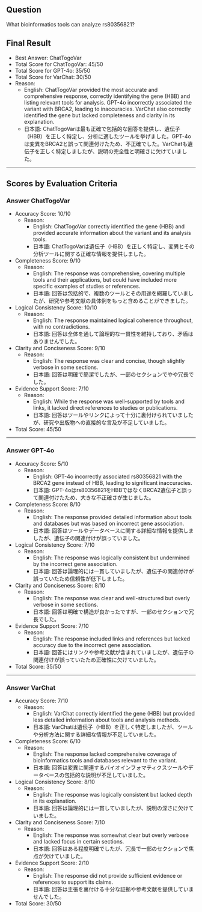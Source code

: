 ## Question

What bioinformatics tools can analyze rs80356821?

## Final Result

- Best Answer: ChatTogoVar
- Total Score for ChatTogoVar: 45/50
- Total Score for GPT-4o: 35/50
- Total Score for VarChat: 30/50
- Reason:
  - English: ChatTogoVar provided the most accurate and comprehensive response, correctly identifying the gene (HBB) and listing relevant tools for analysis. GPT-4o incorrectly associated the variant with BRCA2, leading to inaccuracies. VarChat also correctly identified the gene but lacked completeness and clarity in its explanation.
  - 日本語: ChatTogoVarは最も正確で包括的な回答を提供し、遺伝子（HBB）を正しく特定し、分析に適したツールを挙げました。GPT-4oは変異をBRCA2と誤って関連付けたため、不正確でした。VarChatも遺伝子を正しく特定しましたが、説明の完全性と明確さに欠けていました。

---

## Scores by Evaluation Criteria

### Answer ChatTogoVar
- Accuracy Score: 10/10
  - Reason: 
    - English: ChatTogoVar correctly identified the gene (HBB) and provided accurate information about the variant and its analysis tools.
    - 日本語: ChatTogoVarは遺伝子（HBB）を正しく特定し、変異とその分析ツールに関する正確な情報を提供しました。
- Completeness Score: 9/10
  - Reason: 
    - English: The response was comprehensive, covering multiple tools and their applications, but could have included more specific examples of studies or references.
    - 日本語: 回答は包括的で、複数のツールとその用途を網羅していましたが、研究や参考文献の具体例をもっと含めることができました。
- Logical Consistency Score: 10/10
  - Reason: 
    - English: The response maintained logical coherence throughout, with no contradictions.
    - 日本語: 回答は全体を通して論理的な一貫性を維持しており、矛盾はありませんでした。
- Clarity and Conciseness Score: 9/10
  - Reason: 
    - English: The response was clear and concise, though slightly verbose in some sections.
    - 日本語: 回答は明確で簡潔でしたが、一部のセクションでやや冗長でした。
- Evidence Support Score: 7/10
  - Reason: 
    - English: While the response was well-supported by tools and links, it lacked direct references to studies or publications.
    - 日本語: 回答はツールやリンクによって十分に裏付けられていましたが、研究や出版物への直接的な言及が不足していました。
- Total Score: 45/50

---

### Answer GPT-4o
- Accuracy Score: 5/10
  - Reason: 
    - English: GPT-4o incorrectly associated rs80356821 with the BRCA2 gene instead of HBB, leading to significant inaccuracies.
    - 日本語: GPT-4oはrs80356821をHBBではなくBRCA2遺伝子と誤って関連付けたため、大きな不正確さが生じました。
- Completeness Score: 8/10
  - Reason: 
    - English: The response provided detailed information about tools and databases but was based on incorrect gene association.
    - 日本語: 回答はツールやデータベースに関する詳細な情報を提供しましたが、遺伝子の関連付けが誤っていました。
- Logical Consistency Score: 7/10
  - Reason: 
    - English: The response was logically consistent but undermined by the incorrect gene association.
    - 日本語: 回答は論理的には一貫していましたが、遺伝子の関連付けが誤っていたため信頼性が低下しました。
- Clarity and Conciseness Score: 8/10
  - Reason: 
    - English: The response was clear and well-structured but overly verbose in some sections.
    - 日本語: 回答は明確で構造が良かったですが、一部のセクションで冗長でした。
- Evidence Support Score: 7/10
  - Reason: 
    - English: The response included links and references but lacked accuracy due to the incorrect gene association.
    - 日本語: 回答にはリンクや参考文献が含まれていましたが、遺伝子の関連付けが誤っていたため正確性に欠けていました。
- Total Score: 35/50

---

### Answer VarChat
- Accuracy Score: 7/10
  - Reason: 
    - English: VarChat correctly identified the gene (HBB) but provided less detailed information about tools and analysis methods.
    - 日本語: VarChatは遺伝子（HBB）を正しく特定しましたが、ツールや分析方法に関する詳細な情報が不足していました。
- Completeness Score: 6/10
  - Reason: 
    - English: The response lacked comprehensive coverage of bioinformatics tools and databases relevant to the variant.
    - 日本語: 回答は変異に関連するバイオインフォマティクスツールやデータベースの包括的な説明が不足していました。
- Logical Consistency Score: 8/10
  - Reason: 
    - English: The response was logically consistent but lacked depth in its explanation.
    - 日本語: 回答は論理的には一貫していましたが、説明の深さに欠けていました。
- Clarity and Conciseness Score: 7/10
  - Reason: 
    - English: The response was somewhat clear but overly verbose and lacked focus in certain sections.
    - 日本語: 回答はある程度明確でしたが、冗長で一部のセクションで焦点が欠けていました。
- Evidence Support Score: 2/10
  - Reason: 
    - English: The response did not provide sufficient evidence or references to support its claims.
    - 日本語: 回答は主張を裏付ける十分な証拠や参考文献を提供していませんでした。
- Total Score: 30/50